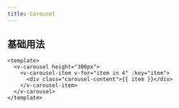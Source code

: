 ```yaml
---
title: Carousel
---
```


## 基础用法

<ClientOnly><carousel-demo-base></carousel-demo-base></ClientOnly>

```vue
<template>
  <v-carousel height="300px">
    <v-carousel-item v-for="item in 4" :key="item">
      <div class="carousel-content">{{ item }}</div>
    </v-carousel-item>
  </v-carousel>
</template>
```
